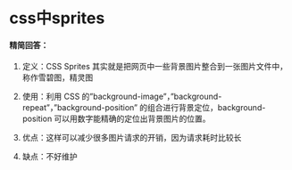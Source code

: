 # css中sprites

#### 精简回答：

1. 定义：CSS Sprites 其实就是把网页中一些背景图片整合到一张图片文件中，称作雪碧图，精灵图

2. 使用：利用 CSS 的”background-image”，”background-repeat”，”background-position” 的组合进行背景定位，background-position 可以用数字能精确的定位出背景图片的位置。

3. 优点：这样可以减少很多图片请求的开销，因为请求耗时比较长

4. 缺点：不好维护


